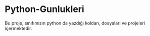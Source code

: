 # Python-Gunlukleri
Bu proje, sınıfımızın python da yazdığı koldarı, dosyaları ve projeleri içermektedir.
